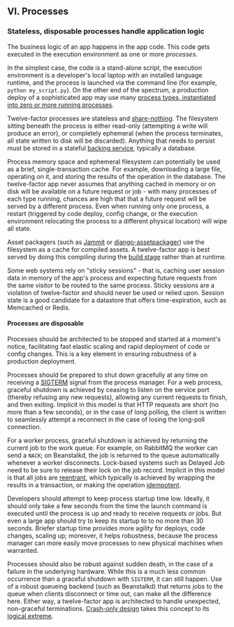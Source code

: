 ## VI. Processes
### Stateless, disposable processes handle application logic

The business logic of an app happens in the app code.  This code gets executed in the execution environment as one or more *processes*.

In the simplest case, the code is a stand-alone script, the execution environment is a developer's local laptop with an installed language runtime, and the process is launched via the command line (for example, `python my_script.py`).  On the other end of the spectrum, a production deploy of a sophisticated app may use many [process types, instantiated into zero or more running processes](/concurrency).

Twelve-factor processes are stateless and [share-nothing](http://en.wikipedia.org/wiki/Shared_nothing_architecture).  The filesystem sitting beneath the process is either read-only (attempting a write will produce an error), or completely ephemeral (when the process terminates, all state written to disk will be discarded).  Anything that needs to persist must be stored in a stateful [backing service](/backing-services), typically a database.

Process memory space and ephemeral filesystem can potentially be used as a brief, single-transaction cache.  For example, downloading a large file, operating on it, and storing the results of the operation in the database.  The twelve-factor app never assumes that anything cached in memory or on disk will be available on a future request or job - with many processes of each type running, chances are high that that a future request will be served by a different process.  Even when running only one process, a restart (triggered by code deploy, config change, or the execution environment relocating the process to a different physical location) will wipe all state.

Asset packagers (such as [Jammit](http://documentcloud.github.com/jammit/) or [django-assetpackager](http://code.google.com/p/django-assetpackager/)) use the filesystem as a cache for compiled assets.  A twelve-factor app is best served by doing this compiling during the [build stage](/build-release-run) rather than at runtime.

Some web systems rely on "sticky sessions" - that is, caching user session data in memory of the app's process and expecting future requests from the same visitor to be routed to the same process.  Sticky sessions are a violation of twelve-factor and should never be used or relied upon.  Session state is a good candidate for a datastore that offers time-expiration, such as Memcached or Redis.

#### Processes are disposable

Processes should be architected to be stopped and started at a moment's notice, facilitating fast elastic scaling and rapid deployment of code or config changes.  This is a key element in ensuring robustness of a production deployment.

Processes should be prepared to shut down gracefully at any time on receiving a [SIGTERM](http://en.wikipedia.org/wiki/SIGTERM) signal from the process manager.  For a web process, graceful shutdown is achieved by ceasing to listen on the service port (thereby refusing any new requests), allowing any current requests to finish, and then exiting.  Implicit in this model is that HTTP requests are short (no more than a few seconds), or in the case of long polling, the client is written to seamlessly attempt a reconnect in the case of losing the long-poll connection.

For a worker process, graceful shutdown is achieved by returning the current job to the work queue.  For example, on RabbitMQ the worker can send a `NACK`; on Beanstalkd, the job is returned to the queue automatically whenever a worker disconnects.  Lock-based systems such as Delayed Job need to be sure to release their lock on the job record.  Implicit in this model is that all jobs are [reentrant](http://en.wikipedia.org/wiki/Reentrant_%28subroutine%29), which typically is achieved by wrapping the results in a transaction, or making the operation [idempotent](http://en.wikipedia.org/wiki/Idempotence).

Developers should attempt to keep process startup time low.  Ideally, it should only take a few seconds from the time the launch command is executed until the process is up and ready to receive requests or jobs.  But even a large app should try to keep its startup to to no more than 30 seconds.  Briefer startup time provides more agility for deploys, code changes, scaling up; moreover, it helps robustness, because the process manager can more easily move processes to new physical machines when warranted.

Processes should also be robust against sudden death, in the case of a failure in the underlying hardware.  While this is a much less common occurrence than a graceful shutdown with `SIGTERM`, it can still happen.  Use of a robust queueing backend (such as Beanstalkd) that returns jobs to the queue when clients disconnect or time out, can make all the difference here.  Either way, a twelve-factor app is architected to handle unexpected, non-graceful terminations.  [Crash-only design](http://lwn.net/Articles/191059/) takes this concept to its [logical extreme](http://couchdb.apache.org/docs/overview.html).

